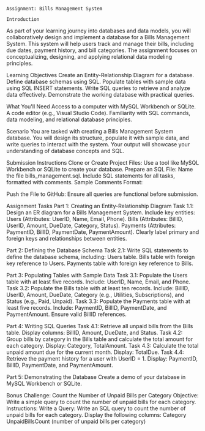                                                                                                     Assignment: Bills Management System
                                                                                                            Introduction
As part of your learning journey into databases and data models, you will collaboratively design and implement a database for a Bills Management System. This system will help users track and manage their bills, including due dates, payment history, and bill categories. The assignment focuses on conceptualizing, designing, and applying relational data modeling principles.

Learning Objectives
Create an Entity-Relationship Diagram for a database.
Define database schemas using SQL.
Populate tables with sample data using SQL INSERT statements.
Write SQL queries to retrieve and analyze data effectively.
Demonstrate the working database with practical queries.

What You'll Need
Access to a computer with MySQL Workbench or SQLite.
A code editor (e.g., Visual Studio Code).
Familiarity with SQL commands, data modeling, and relational database principles.

Scenario
You are tasked with creating a Bills Management System database. You will design its structure, populate it with sample data, and write queries to interact with the system. Your output will showcase your understanding of database concepts and SQL.


Submission Instructions
Clone or Create Project Files:
Use a tool like MySQL Workbench or SQLite to create your database.
Prepare an SQL File:
Name the file bills_management.sql.
Include SQL statements for all tasks, formatted with comments.
Sample Comments Format:


Push the File to GitHub:
Ensure all queries are functional before submission.

Assignment Tasks
Part 1: Creating an Entity-Relationship Diagram
Task 1.1: Design an ER diagram for a Bills Management System. Include key entities:
Users (Attributes: UserID, Name, Email, Phone).
Bills (Attributes: BillID, UserID, Amount, DueDate, Category, Status).
Payments (Attributes: PaymentID, BillID, PaymentDate, PaymentAmount).
Clearly label primary and foreign keys and relationships between entities.


Part 2: Defining the Database Schema
Task 2.1: Write SQL statements to define the database schema, including:
Users table.
Bills table with foreign key reference to Users.
Payments table with foreign key reference to Bills.

Part 3: Populating Tables with Sample Data
Task 3.1: Populate the Users table with at least five records. Include:
UserID, Name, Email, and Phone.
Task 3.2: Populate the Bills table with at least ten records. Include:
BillID, UserID, Amount, DueDate, Category (e.g., Utilities, Subscriptions), and Status (e.g., Paid, Unpaid).
Task 3.3: Populate the Payments table with at least five records. Include:
PaymentID, BillID, PaymentDate, and PaymentAmount. Ensure valid BillID references.

Part 4: Writing SQL Queries
Task 4.1: Retrieve all unpaid bills from the Bills table. Display columns:
BillID, Amount, DueDate, and Status.
Task 4.2: Group bills by category in the Bills table and calculate the total amount for each category. Display:
Category, TotalAmount.
Task 4.3: Calculate the total unpaid amount due for the current month. Display:
TotalDue.
Task 4.4: Retrieve the payment history for a user with UserID = 1. Display:
PaymentID, BillID, PaymentDate, and PaymentAmount.

Part 5: Demonstrating the Database
Create a demo of your database in MySQL Workbench or SQLite.

Bonus Challenge: Count the Number of Unpaid Bills per Category
Objective: Write a simple query to count the number of unpaid bills for each category.
Instructions:
Write a Query:
Write an SQL query to count the number of unpaid bills for each category.
Display the following columns:
Category
UnpaidBillsCount (number of unpaid bills per category)



